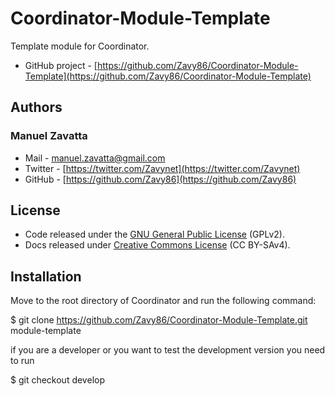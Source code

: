 # Coordinator-Module-Template
Template module for Coordinator.

- GitHub project - [https://github.com/Zavy86/Coordinator-Module-Template](https://github.com/Zavy86/Coordinator-Module-Template)

## Authors

### Manuel Zavatta
- Mail - [manuel.zavatta@gmail.com](mailto:manuel.zavatta@gmail.com)
- Twitter - [https://twitter.com/Zavynet](https://twitter.com/Zavynet)
- GitHub - [https://github.com/Zavy86](https://github.com/Zavy86)

## License
- Code released under the [GNU General Public License](http://www.gnu.org/licenses/gpl-2.0.html) (GPLv2).
- Docs released under [Creative Commons License](http://creativecommons.org/licenses/by-sa/4.0/) (CC BY-SAv4).

## Installation
Move to the root directory of Coordinator and run the following command:

$ git clone https://github.com/Zavy86/Coordinator-Module-Template.git module-template

if you are a developer or you want to test the development version you need to run

$ git checkout develop